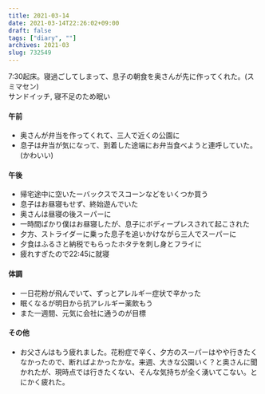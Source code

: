 ```yaml
---
title: 2021-03-14
date: 2021-03-14T22:26:02+09:00
draft: false
tags: ["diary", ""]
archives: 2021-03
slug: 732549
---
```

7:30起床。寝過ごしてしまって、息子の朝食を奥さんが先に作ってくれた。(スミマセン)  
サンドイッチ, 寝不足のため眠い
#### 午前
- 奥さんが弁当を作ってくれて、三人で近くの公園に
- 息子は弁当が気になって、到着した途端にお弁当食べようと連呼していた。(かわいい)
#### 午後
- 帰宅途中に空いたーバックスでスコーンなどをいくつか買う
- 息子はお昼寝もせず、終始遊んでいた
- 奥さんは昼寝の後スーパーに
- 一時間ばかり僕はお昼寝したが、息子にボディープレスされて起こされた
- 夕方、ストライダーに乗った息子を追いかけながら三人でスーパーに
- 夕食はふるさと納税でもらったホタテを刺し身とフライに
- 疲れすぎたので22:45に就寝
#### 体調
- 一日花粉が飛んでいて、ずっとアレルギー症状で辛かった
- 眠くなるが明日から抗アレルギー薬飲もう
- また一週間、元気に会社に通うのが目標
#### その他
- お父さんはもう疲れました。花粉症で辛く、夕方のスーパーはやや行きたくなかったので、断ればよかったかな。来週、大きな公園いく？と奥さんに聞かれたが、現時点では行きたくない、そんな気持ちが全く湧いてこない。とにかく疲れた。